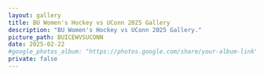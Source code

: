 ```yaml
---
layout: gallery
title: BU Women's Hockey vs UConn 2025 Gallery
description: "BU Women's Hockey vs UConn 2025 Gallery."
picture_path: BUICEWVSUCONN
date: 2025-02-22
#google_photos_album: "https://photos.google.com/share/your-album-link"
private: false
---
```

